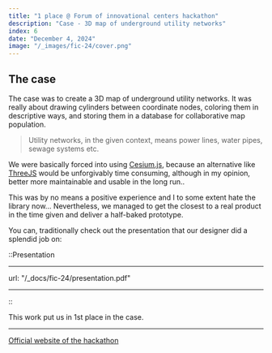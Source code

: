 ```yaml
---
title: "1 place @ Forum of innovational centers hackathon"
description: "Case - 3D map of underground utility networks"
index: 6
date: "December 4, 2024"
image: "/_images/fic-24/cover.png"
---
```


## The case

The case was to create a 3D map of underground utility networks. It was really about drawing cylinders between coordinate nodes, coloring them in descriptive ways, and storing them in a database for collaborative map population.

> Utility networks, in the given context, means power lines, water pipes, sewage systems etc.

We were basically forced into using [Cesium.js](https://cesium.com/), because an alternative like [ThreeJS](https://threejs.org) would be unforgivably time consuming, although in my opinion, better more maintainable and usable in the long run..

This was by no means a positive experience and I to some extent hate the library now... Nevertheless, we managed to get the closest to a real product in the time given and deliver a half-baked prototype.

You can, traditionally check out the presentation that our designer did a splendid job on:

::Presentation

---

url: "/_docs/fic-24/presentation.pdf"

---

::

This work put us in 1st place in the case.

---

[Official website of the hackathon](https://xn--2024-94d5ep.xn--p1ai/hackathon)

